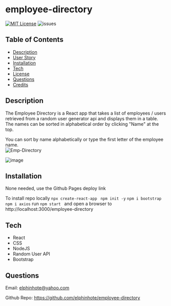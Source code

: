 # employee-directory


[![MIT License](https://img.shields.io/badge/license-MIT-blue.svg)](#license) 
![issues](https://img.shields.io/github/issues/alexbachicha/WORM)


## Table of Contents
* [Description](#description)
* [User Story](#user-story)
* [Installation](#installation)
* [Tech](#tech)
* [License](#license)
* [Questions](#Questions)
* [Credits](#Credits)

## Description

The Employee Directory is a React app that takes a list of employees / users retrieved from a random user generator api and displays them in a table. The names can be sorted in alphabetical order by clicking "Name" at the top. 


You can sort by name alphabetically or type the first letter of the employee name.  
![Emp-Directory](https://user-images.githubusercontent.com/65749636/113541099-652ccd00-9596-11eb-8450-4b9b13dffb63.gif)


![image](https://user-images.githubusercontent.com/65749636/113539575-eda96e80-9592-11eb-934a-8ad484029eae.png)

## Installation

None needed, use the Github Pages deploy link

To install repo locally
` npx create-react-app ` 
` npm init -y`
` npm i bootstrap `
` npm i axios `
run `npm start ` and open a browser to http://localhost:3000/employee-directory


## Tech

* React
* CSS
* NodeJS
* Random User API 
* Bootstrap

## Questions

Email: elphinhote@yahoo.com

Github Repo: https://github.com/elphinhote/employee-directory


